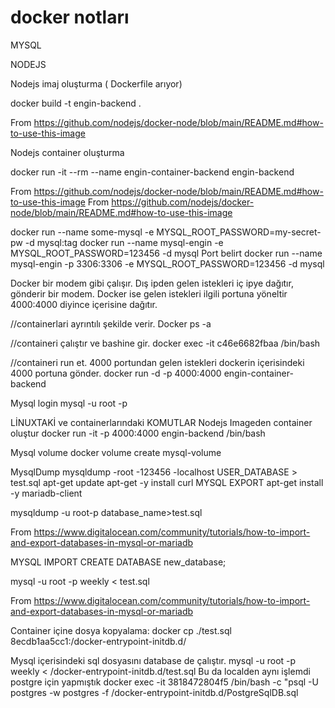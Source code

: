 # docker notları

MYSQL

NODEJS

Nodejs imaj oluşturma ( Dockerfile arıyor)

docker build -t engin-backend .

From <https://github.com/nodejs/docker-node/blob/main/README.md#how-to-use-this-image>

Nodejs container oluşturma

docker run -it --rm --name engin-container-backend engin-backend

From <https://github.com/nodejs/docker-node/blob/main/README.md#how-to-use-this-image>
From <https://github.com/nodejs/docker-node/blob/main/README.md#how-to-use-this-image>

docker run --name some-mysql -e MYSQL_ROOT_PASSWORD=my-secret-pw -d mysql:tag
docker run --name mysql-engin -e MYSQL_ROOT_PASSWORD=123456 -d mysql
Port belirt
docker run --name mysql-engin -p 3306:3306 -e MYSQL_ROOT_PASSWORD=123456 -d mysql

Docker bir modem gibi çalışır.
Dış ipden gelen istekleri iç ipye dağıtır, gönderir bir modem.
Docker ise gelen istekleri ilgili portuna yöneltir 4000:4000 diyince içerisine dağıtır.

//containerlari ayrıntılı şekilde verir.
Docker ps -a

//containeri çalıştır ve bashine gir.
docker exec -it c46e6682fbaa /bin/bash

//containeri run et. 4000 portundan gelen istekleri dockerin içerisindeki 4000 portuna gönder.
docker run -d -p 4000:4000 engin-container-backend

Mysql login
mysql -u root -p

LİNUXTAKİ ve containerlarındaki KOMUTLAR
Nodejs Imageden container oluştur
docker run -it -p 4000:4000 engin-backend /bin/bash

Mysql volume
docker volume create mysql-volume

MysqlDump
mysqldump -root -123456 -localhost USER_DATABASE > test.sql
apt-get update
apt-get -y install curl
MYSQL EXPORT
apt-get install -y mariadb-client

mysqldump -u root-p database_name>test.sql

From <https://www.digitalocean.com/community/tutorials/how-to-import-and-export-databases-in-mysql-or-mariadb>

MYSQL IMPORT
CREATE DATABASE new_database;

mysql -u root -p weekly < test.sql

From <https://www.digitalocean.com/community/tutorials/how-to-import-and-export-databases-in-mysql-or-mariadb>

Container içine dosya kopyalama:
docker cp ./test.sql 8ecdb1aa5cc1:/docker-entrypoint-initdb.d/

Mysql içerisindeki sql dosyasını database de çalıştır.
mysql -u root -p weekly < /docker-entrypoint-initdb.d/test.sql
Bu da localden aynı işlemdi postgre için yapmıştık
docker exec -it 3818472804f5 /bin/bash -c "psql -U postgres -w postgres -f /docker-entrypoint-initdb.d/PostgreSqlDB.sql
